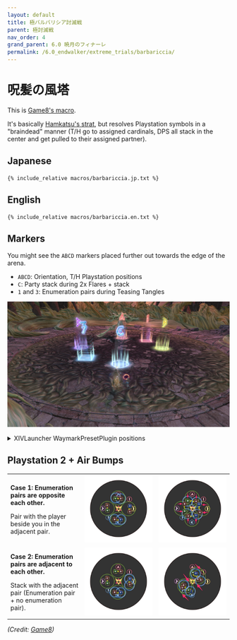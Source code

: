 ```yaml
---
layout: default
title: 極バルバリシア討滅戦
parent: 極討滅戦
nav_order: 4
grand_parent: 6.0 暁月のフィナーレ
permalink: /6.0_endwalker/extreme_trials/barbariccia/
---
```


# 呪髪の風塔

This is [Game8's macro](https://game8.jp/ff14/477950).

It's basically [Hamkatsu's strat](https://youtu.be/FToWDK7uy4w), but resolves Playstation symbols in a "braindead" manner (T/H go to assigned cardinals, DPS all stack in the center and get pulled to their assigned partner). 

## Japanese
```
{% include_relative macros/barbariccia.jp.txt %}
```

## English
```
{% include_relative macros/barbariccia.en.txt %}
```

## Markers

You might see the `ABCD` markers placed further out towards the edge of the arena.

- `ABCD`: Orientation, T/H Playstation positions
- `C`: Party stack during 2x Flares + stack
- `1` and `3`: Enumeration pairs during Teasing Tangles

![](images/markers.jpg)
<details markdown=block>
<summary>XIVLauncher WaymarkPresetPlugin positions</summary>

```json
{
  "Name":"Barbariccia EX",
  "MapID":871,
  "A":{"X":100.0,"Y":0.0,"Z":91.5,"ID":0,"Active":true},
  "B":{"X":108.5,"Y":0.0,"Z":100.0,"ID":1,"Active":true},
  "C":{"X":100.0,"Y":0.0,"Z":108.5,"ID":2,"Active":true},
  "D":{"X":91.5,"Y":0.0,"Z":100.0,"ID":3,"Active":true},
  "One":{"X":106.0,"Y":0.0,"Z":94.0,"ID":4,"Active":true},
  "Two":{"X":106.0,"Y":0.0,"Z":94.0,"ID":5,"Active":false},
  "Three":{"X":94.0,"Y":0.0,"Z":106.0,"ID":6,"Active":true},
  "Four":{"X":94.0,"Y":0.0,"Z":106.0,"ID":7,"Active":false}
}
```
</details>

## Playstation 2 + Air Bumps

<table>
  <tr>
    <td>
      <p><b>Case 1: Enumeration pairs are opposite each other.</b></p>
      <p>Pair with the player beside you in the adjacent pair.</p>
    </td>
    <td><img src="images/airbumps_1_1.jpg"></td>
    <td><img src="images/airbumps_1_2.jpg"></td>
  </tr>
  <tr>
    <td>
      <p><b>Case 2: Enumeration pairs are adjacent to each other.</b></p>
      <p>Stack with the adjacent pair (Enumeration pair + no enumeration pair).</p>
    </td>
    <td><img src="images/airbumps_2_1.jpg"></td>
    <td><img src="images/airbumps_2_2.jpg"></td>
  </tr>
</table>

*(Credit: [Game8](https://game8.jp/ff14/477950))*
